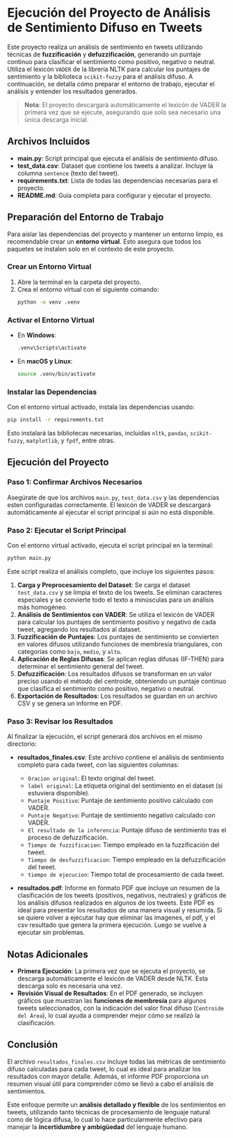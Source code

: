 # Ejecución del Proyecto de Análisis de Sentimiento Difuso en Tweets

Este proyecto realiza un análisis de sentimiento en tweets utilizando técnicas de **fuzzificación** y **defuzzificación**, generando un puntaje continuo para clasificar el sentimiento como positivo, negativo o neutral. Utiliza el lexicón `VADER` de la librería NLTK para calcular los puntajes de sentimiento y la biblioteca `scikit-fuzzy` para el análisis difuso. A continuación, se detalla cómo preparar el entorno de trabajo, ejecutar el análisis y entender los resultados generados.

> **Nota**: El proyecto descargará automáticamente el lexicón de VADER la primera vez que se ejecute, asegurando que solo sea necesario una única descarga inicial.

## Archivos Incluidos

- **main.py**: Script principal que ejecuta el análisis de sentimiento difuso.
- **test_data.csv**: Dataset que contiene los tweets a analizar. Incluye la columna `sentence` (texto del tweet).
- **requirements.txt**: Lista de todas las dependencias necesarias para el proyecto.
- **README.md**: Guía completa para configurar y ejecutar el proyecto.

## Preparación del Entorno de Trabajo

Para aislar las dependencias del proyecto y mantener un entorno limpio, es recomendable crear un **entorno virtual**. Esto asegura que todos los paquetes se instalen solo en el contexto de este proyecto.

### Crear un Entorno Virtual

1. Abre la terminal en la carpeta del proyecto.
2. Crea el entorno virtual con el siguiente comando:
   ```bash
   python -m venv .venv
   ```

### Activar el Entorno Virtual

- En **Windows**:
  ```bash
  .venv\Scripts\activate
  ```

- En **macOS y Linux**:
  ```bash
  source .venv/bin/activate
  ```

### Instalar las Dependencias

Con el entorno virtual activado, instala las dependencias usando:

```bash
pip install -r requirements.txt
```

Esto instalará las bibliotecas necesarias, incluidas `nltk`, `pandas`, `scikit-fuzzy`, `matplotlib`, y `fpdf`, entre otras.

## Ejecución del Proyecto

### Paso 1: Confirmar Archivos Necesarios
Asegúrate de que los archivos `main.py`, `test_data.csv` y las dependencias esten configuradas correctamente. El lexicón de VADER se descargará automáticamente al ejecutar el script principal si aún no está disponible.

### Paso 2: Ejecutar el Script Principal
Con el entorno virtual activado, ejecuta el script principal en la terminal:

```bash
python main.py
```

Este script realiza el análisis completo, que incluye los siguientes pasos:

1. **Carga y Preprocesamiento del Dataset**: Se carga el dataset `test_data.csv` y se limpia el texto de los tweets. Se eliminan caracteres especiales y se convierte todo el texto a minúsculas para un análisis más homogéneo.
2. **Análisis de Sentimientos con VADER**: Se utiliza el lexicón de VADER para calcular los puntajes de sentimiento positivo y negativo de cada tweet, agregando los resultados al dataset.
3. **Fuzzificación de Puntajes**: Los puntajes de sentimiento se convierten en valores difusos utilizando funciones de membresía triangulares, con categorías como `bajo`, `medio`, y `alto`.
4. **Aplicación de Reglas Difusas**: Se aplican reglas difusas (IF-THEN) para determinar el sentimiento general del tweet.
5. **Defuzzificación**: Los resultados difusos se transforman en un valor preciso usando el método del centroide, obteniendo un puntaje continuo que clasifica el sentimiento como positivo, negativo o neutral.
6. **Exportación de Resultados**: Los resultados se guardan en un archivo CSV y se genera un informe en PDF.

### Paso 3: Revisar los Resultados
Al finalizar la ejecución, el script generará dos archivos en el mismo directorio:

- **resultados_finales.csv**: Este archivo contiene el análisis de sentimiento completo para cada tweet, con las siguientes columnas:
  - `Oracion original`: El texto original del tweet.
  - `label original`: La etiqueta original del sentimiento en el dataset (si estuviera disponible).
  - `Puntaje Positivo`: Puntaje de sentimiento positivo calculado con VADER.
  - `Puntaje Negativo`: Puntaje de sentimiento negativo calculado con VADER.
  - `El resultado de la inferencia`: Puntaje difuso de sentimiento tras el proceso de defuzzificación.
  - `Tiempo de fuzzificacion`: Tiempo empleado en la fuzzificación del tweet.
  - `Tiempo de desfuzzificacion`: Tiempo empleado en la defuzzificación del tweet.
  - `tiempo de ejecucion`: Tiempo total de procesamiento de cada tweet.

- **resultados.pdf**: Informe en formato PDF que incluye un resumen de la clasificación de los tweets (positivos, negativos, neutrales) y gráficos de los análisis difusos realizados en algunos de los tweets. Este PDF es ideal para presentar los resultados de una manera visual y resumida. Si se quiere volver a ejecutar hay que eliminar las imagenes, el pdf, y el csv resultado que genera la primera ejecución. Luego se vuelve a ejecutar sin problemas.

## Notas Adicionales

- **Primera Ejecución**: La primera vez que se ejecuta el proyecto, se descarga automáticamente el lexicón de VADER desde NLTK. Esta descarga solo es necesaria una vez.
- **Revisión Visual de Resultados**: En el PDF generado, se incluyen gráficos que muestran las **funciones de membresía** para algunos tweets seleccionados, con la indicación del valor final difuso (`Centroide del Área`), lo cual ayuda a comprender mejor cómo se realizó la clasificación.

## Conclusión

El archivo `resultados_finales.csv` incluye todas las métricas de sentimiento difuso calculadas para cada tweet, lo cual es ideal para analizar los resultados con mayor detalle. Además, el informe PDF proporciona un resumen visual útil para comprender cómo se llevó a cabo el análisis de sentimientos.

Este enfoque permite un **análisis detallado y flexible** de los sentimientos en tweets, utilizando tanto técnicas de procesamiento de lenguaje natural como de lógica difusa, lo cual lo hace particularmente efectivo para manejar la **incertidumbre y ambigüedad** del lenguaje humano.

